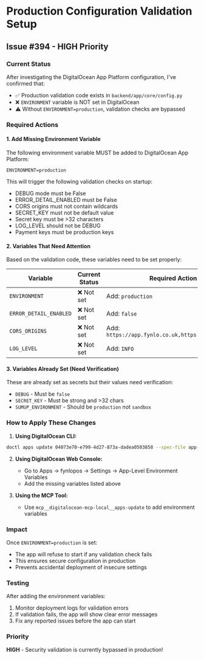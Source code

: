 # Production Configuration Validation Setup

## Issue #394 - HIGH Priority

### Current Status
After investigating the DigitalOcean App Platform configuration, I've confirmed that:
- ✅ Production validation code exists in `backend/app/core/config.py`
- ❌ `ENVIRONMENT` variable is NOT set in DigitalOcean
- ⚠️ Without `ENVIRONMENT=production`, validation checks are bypassed

### Required Actions

#### 1. Add Missing Environment Variable
The following environment variable MUST be added to DigitalOcean App Platform:

```
ENVIRONMENT=production
```

This will trigger the following validation checks on startup:
- DEBUG mode must be False
- ERROR_DETAIL_ENABLED must be False  
- CORS origins must not contain wildcards
- SECRET_KEY must not be default value
- Secret key must be >32 characters
- LOG_LEVEL should not be DEBUG
- Payment keys must be production keys

#### 2. Variables That Need Attention

Based on the validation code, these variables need to be set properly:

| Variable | Current Status | Required Action |
|----------|---------------|-----------------|
| `ENVIRONMENT` | ❌ Not set | Add: `production` |
| `ERROR_DETAIL_ENABLED` | ❌ Not set | Add: `false` |
| `CORS_ORIGINS` | ❌ Not set | Add: `https://app.fynlo.co.uk,https://fynlo.co.uk` |
| `LOG_LEVEL` | ❌ Not set | Add: `INFO` |

#### 3. Variables Already Set (Need Verification)

These are already set as secrets but their values need verification:
- `DEBUG` - Must be `false`
- `SECRET_KEY` - Must be strong and >32 chars
- `SUMUP_ENVIRONMENT` - Should be `production` not `sandbox`

### How to Apply These Changes

1. **Using DigitalOcean CLI:**
```bash
doctl apps update 04073e70-e799-4d27-873a-dadea0503858 --spec-file app-spec.yaml
```

2. **Using DigitalOcean Web Console:**
   - Go to Apps → fynlopos → Settings → App-Level Environment Variables
   - Add the missing variables listed above

3. **Using the MCP Tool:**
   - Use `mcp__digitalocean-mcp-local__apps-update` to add environment variables

### Impact

Once `ENVIRONMENT=production` is set:
- The app will refuse to start if any validation check fails
- This ensures secure configuration in production
- Prevents accidental deployment of insecure settings

### Testing

After adding the environment variables:
1. Monitor deployment logs for validation errors
2. If validation fails, the app will show clear error messages
3. Fix any reported issues before the app can start

### Priority

**HIGH** - Security validation is currently bypassed in production!